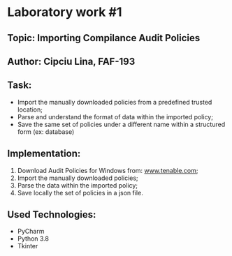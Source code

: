 # Laboratory work #1
## Topic: Importing Compilance Audit Policies
Author: Cipciu Lina, FAF-193
-----
## Task:
* Import the manually downloaded policies from a predefined trusted location;
* Parse and understand the format of data within the imported policy;
* Save the same set of policies under a different name within a structured form (ex: database)

## Implementation:
1. Download Audit Policies for Windows from: www.tenable.com;
2. Import the manually downloaded policies;
3. Parse the data within the imported policy;
4. Save locally the set of policies in a json file.

## Used Technologies:
* PyCharm
* Python 3.8
* Tkinter